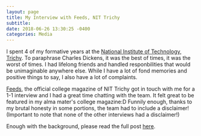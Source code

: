 ```yaml
---
layout: page
title: My Interview with Feeds, NIT Trichy
subtitle: 
date: 2018-06-26 13:30:25 -0400
categories: Media
---
```


I spent 4 of my formative years at the <a href="https://www.nitt.edu/">National Institute of Technology, Trichy</a>. To paraphrase Charles Dickens, it was the best of times, it was the worst of times. I had lifelong friends and handled responbilities that would be unimaginable anywhere else. While I have a lot of fond memories and positive things to say, I also have a lot of complaints. 

<a href="https://feedsnitt.com"> Feeds</a>, the official college magazine of NIT Trichy got in touch with me for a 1-1 interview and I had a great time chatting with the team. It felt great to be featured in my alma mater's college magazine:D Funnily enough, thanks to my brutal honesty in some portions, the team had to include a disclaimer! (Important to note that none of the other interviews had a disclaimer!)

Enough with the background, please read the full post <a href="https://feedsnitt.com/2018/06/26/gautham-vasan-ice-2015/">here</a>.